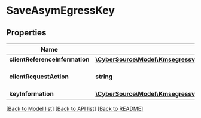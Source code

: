 # SaveAsymEgressKey

## Properties
Name | Type | Description | Notes
------------ | ------------- | ------------- | -------------
**clientReferenceInformation** | [**\CyberSource\Model\Kmsegressv2keysasymClientReferenceInformation**](Kmsegressv2keysasymClientReferenceInformation.md) |  | [optional] 
**clientRequestAction** | **string** | Client request action. | [optional] 
**keyInformation** | [**\CyberSource\Model\Kmsegressv2keysasymKeyInformation**](Kmsegressv2keysasymKeyInformation.md) |  | [optional] 

[[Back to Model list]](../README.md#documentation-for-models) [[Back to API list]](../README.md#documentation-for-api-endpoints) [[Back to README]](../README.md)


